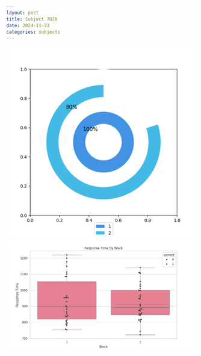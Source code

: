 ```yaml
---
layout: post
title: Subject 7026
date: 2024-11-23
categories: subjects
---
```


![](data/7026/run-11/7026__acc_test.png)
![](data/7026/run-11/7026_rt.png)
